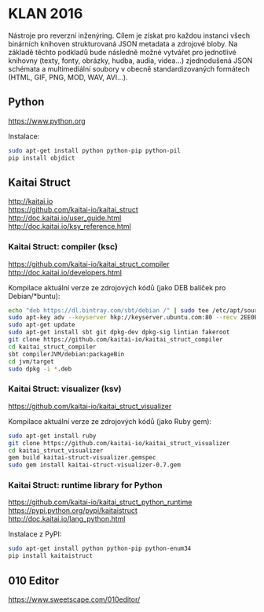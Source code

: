 # KLAN 2016

Nástroje pro reverzní inženýring. Cílem je získat pro každou instanci všech binárních knihoven strukturovaná JSON metadata a zdrojové bloby. Na základě těchto podkladů bude následně možné vytvářet pro jednotlivé knihovny (texty, fonty, obrázky, hudba, audia, videa...) zjednodušená JSON schémata a multimediální soubory v obecně standardizovaných formátech (HTML, GIF, PNG, MOD, WAV, AVI...).

## Python

https://www.python.org

Instalace:

```bash
sudo apt-get install python python-pip python-pil
pip install objdict
```

## Kaitai Struct

http://kaitai.io  
https://github.com/kaitai-io/kaitai_struct  
http://doc.kaitai.io/user_guide.html  
http://doc.kaitai.io/ksy_reference.html

### Kaitai Struct: compiler (ksc)

https://github.com/kaitai-io/kaitai_struct_compiler  
http://doc.kaitai.io/developers.html

Kompilace aktuální verze ze zdrojových kódů (jako DEB balíček pro Debian/*buntu):

```bash
echo "deb https://dl.bintray.com/sbt/debian /" | sudo tee /etc/apt/sources.list.d/sbt.list
sudo apt-key adv --keyserver hkp://keyserver.ubuntu.com:80 --recv 2EE0EA64E40A89B84B2DF73499E82A75642AC823
sudo apt-get update
sudo apt-get install sbt git dpkg-dev dpkg-sig lintian fakeroot
git clone https://github.com/kaitai-io/kaitai_struct_compiler
cd kaitai_struct_compiler
sbt compilerJVM/debian:packageBin
cd jvm/target
sudo dpkg -i *.deb
```

### Kaitai Struct: visualizer (ksv)

https://github.com/kaitai-io/kaitai_struct_visualizer

Kompilace aktuální verze ze zdrojových kódů (jako Ruby gem):

```bash
sudo apt-get install ruby
git clone https://github.com/kaitai-io/kaitai_struct_visualizer
cd kaitai_struct_visualizer
gem build kaitai-struct-visualizer.gemspec
sudo gem install kaitai-struct-visualizer-0.7.gem
```

### Kaitai Struct: runtime library for Python

https://github.com/kaitai-io/kaitai_struct_python_runtime  
https://pypi.python.org/pypi/kaitaistruct  
http://doc.kaitai.io/lang_python.html

Instalace z PyPI:

```bash
sudo apt-get install python python-pip python-enum34
pip install kaitaistruct
```

## 010 Editor

https://www.sweetscape.com/010editor/
